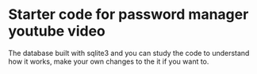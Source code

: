 # Starter code for password manager youtube video

The database built with sqlite3 and you can study the code to understand how it works, 
make your own changes to the it if you want to.

